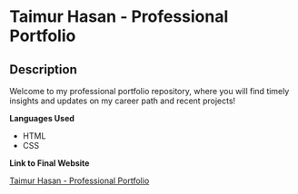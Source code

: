 # Taimur Hasan - Professional Portfolio
## Description

Welcome to my professional portfolio repository, where you will find timely insights and updates on my career path and recent projects!

**Languages Used**
- HTML
- CSS

**Link to Final Website**

[Taimur Hasan - Professional Portfolio](https://taimurhasan.github.io/TaimurHasanPortfolio/)

